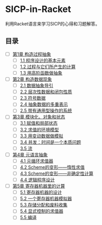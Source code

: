 # SICP-in-Racket

利用Racket语言来学习SICP的心得和习题解答。


## 目录
- [ ]  [第1章 构造过程抽象]()
    - [ ]  [1.1 程序设计的基本元素]()
    - [ ]  [1.2 过程与它们所产生的计算]()
    - [ ]  [1.3 用高阶函数做抽象]()
- [ ]  [第2章 构造数据现象]()
    - [ ]  [2.1 数据抽象导引]()
    - [ ]  [2.2 层次性数据和闭包性质]()
    - [ ]  [2.3 符号数据]()
    - [ ]  [2.4 抽象数据的多重表示]()
    - [ ]  [2.5 带有通用型操作的系统]()
- [ ]  [第3章 模块化、对象和状态]()
    - [ ]  [3.1 赋值和局部状态]()
    - [ ]  [3.2 求值的环境模型]()
    - [ ]  [3.3 用变动数据做模拟]()
    - [ ]  [3.4 并发：时间是一个本质问题]()
    - [ ]  [3.5 流]()
- [ ]  [第4章 元语言抽象]()
    - [ ]  [4.1 元循环求值器]()
    - [ ]  [4.2 Scheme的变形——惰性求值]()
    - [ ]  [4.3 Scheme的变形——非确定性计算]()
    - [ ]  [4.4 逻辑程序设计]()
- [ ]  [第5章 寄存器机器里的计算]()
    - [ ]  [5.1 寄存器机器的设计]()
    - [ ]  [5.2 一个寄存器机器模拟器]()
    - [ ]  [5.3 存储分配和废料收集]()
    - [ ]  [5.4 显式控制的求值器]()
    - [ ]  [5.5 编译]()